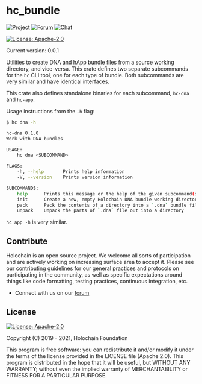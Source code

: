 # hc_bundle

[![Project](https://img.shields.io/badge/project-holochain-blue.svg?style=flat-square)](http://holochain.org/)
[![Forum](https://img.shields.io/badge/chat-forum%2eholochain%2enet-blue.svg?style=flat-square)](https://forum.holochain.org)
[![Chat](https://img.shields.io/badge/chat-chat%2eholochain%2enet-blue.svg?style=flat-square)](https://chat.holochain.org)

[![License: Apache-2.0](https://img.shields.io/badge/License-Apache%202.0-blue.svg)](https://www.apache.org/licenses/LICENSE-2.0)

Current version: 0.0.1

Utilities to create DNA and hApp bundle files from a source working directory, and vice-versa.
This crate defines two separate subcommands for the `hc` CLI tool, one for each type of bundle.
Both subcommands are very similar and have identical interfaces.

This crate also defines standalone binaries for each subcommand, `hc-dna` and `hc-app`.

Usage instructions from the `-h` flag:

```sh
$ hc dna -h

hc-dna 0.1.0
Work with DNA bundles

USAGE:
    hc dna <SUBCOMMAND>

FLAGS:
    -h, --help       Prints help information
    -V, --version    Prints version information

SUBCOMMANDS:
    help      Prints this message or the help of the given subcommand(s)
    init      Create a new, empty Holochain DNA bundle working directory
    pack      Pack the contents of a directory into a `.dna` bundle file
    unpack    Unpack the parts of `.dna` file out into a directory
```

`hc app -h` is very similar.

## Contribute
Holochain is an open source project.  We welcome all sorts of participation and are actively working on increasing surface area to accept it.  Please see our [contributing guidelines](/CONTRIBUTING.md) for our general practices and protocols on participating in the community, as well as specific expectations around things like code formatting, testing practices, continuous integration, etc.

* Connect with us on our [forum](https://forum.holochain.org)

## License
[![License: Apache-2.0](https://img.shields.io/badge/License-Apache%202.0-blue.svg)](https://www.apache.org/licenses/LICENSE-2.0)

Copyright (C) 2019 - 2021, Holochain Foundation

This program is free software: you can redistribute it and/or modify it under the terms of the license
provided in the LICENSE file (Apache 2.0).  This program is distributed in the hope that it will be useful,
but WITHOUT ANY WARRANTY; without even the implied warranty of MERCHANTABILITY or FITNESS FOR A PARTICULAR
PURPOSE.
